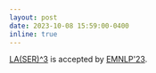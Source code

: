 ```yaml
---
layout: post
date: 2023-10-08 15:59:00-0400
inline: true
---
```


[LA(SER)^3](https://arxiv.org/abs/2310.16193) is accepted by [EMNLP'23](https://2023.emnlp.org/).
